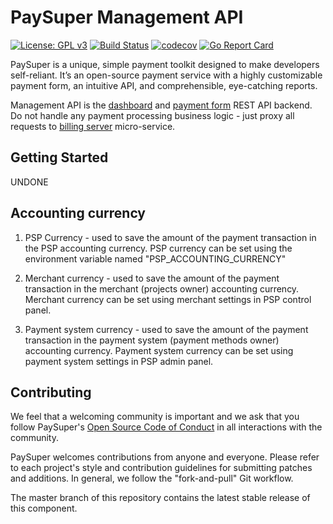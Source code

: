 PaySuper Management API
=====

[![License: GPL v3](https://img.shields.io/badge/License-GPLv3-brightgreen.svg)](https://www.gnu.org/licenses/gpl-3.0)
[![Build Status](https://travis-ci.org/paysuper/paysuper-management-api.svg?branch=master)](https://travis-ci.org/paysuper/paysuper-management-api.api)
[![codecov](https://codecov.io/gh/paysuper/paysuper-management-api/branch/master/graph/badge.svg)](https://codecov.io/gh/paysuper/paysuper-management-api)
[![Go Report Card](https://goreportcard.com/badge/github.com/paysuper/paysuper-management-api)](https://goreportcard.com/report/github.com/paysuper/paysuper-management-api)

PaySuper is a unique, simple payment toolkit designed to make developers self-reliant. It’s an open-source payment service 
with a highly customizable payment form, an intuitive API, and comprehensible, eye-catching reports.

Management API is the [dashboard](https://github.com/paysuper/paysuper-management-server) and [payment form](https://github.com/paysuper/paysuper-payment-form)
REST API backend. Do not handle any payment processing business logic - just proxy all requests to [billing server](https://github.com/paysuper/paysuper-billing-server)
micro-service.

## Getting Started

UNDONE

## Accounting currency

1. PSP Currency - used to save the amount of the payment transaction in the PSP accounting currency. PSP currency can 
be set using the environment variable named "PSP_ACCOUNTING_CURRENCY"

2. Merchant currency -  used to save the amount of the payment transaction in the merchant (projects owner) accounting 
currency. Merchant currency can be set using merchant settings in PSP control panel.

3. Payment system currency - used to save the amount of the payment transaction in the payment system (payment methods 
owner) accounting currency. Payment system currency can be set using payment system settings in PSP admin panel.

## Contributing
We feel that a welcoming community is important and we ask that you follow PaySuper's [Open Source Code of Conduct](https://github.com/paysuper/code-of-conduct/blob/master/README.md) in all interactions with the community.

PaySuper welcomes contributions from anyone and everyone. Please refer to each project's style and contribution guidelines for submitting patches and additions. In general, we follow the "fork-and-pull" Git workflow.

The master branch of this repository contains the latest stable release of this component.

 
